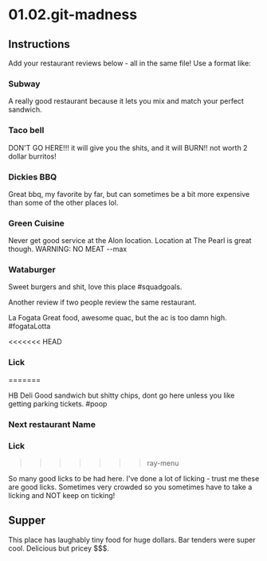 # 01.02.git-madness

## Instructions

Add your restaurant reviews below - all in the same file! Use a format like:

### Subway

A really good restaurant because it lets you mix and match your perfect sandwich.

### Taco bell

DON'T GO HERE!!! it will give you the shits, and it will BURN!! not worth 2 dollar burritos!

### Dickies BBQ

Great bbq, my favorite by far, but can sometimes be a bit more expensive than some of the other places lol.

### Green Cuisine

Never get good service at the Alon location. Location at The Pearl is great though. WARNING: NO MEAT
--max

###  Wataburger

Sweet burgers and shit, love this place #squadgoals.

Another review if two people review the same restaurant.

La Fogata
Great food, awesome quac, but the ac is too damn high. #fogataLotta

<<<<<<< HEAD
### Lick
=======

 HB Deli
Good sandwich but shitty chips, dont go here unless you like getting parking tickets. #poop


### Next restaurant Name

### Lick

>>>>>>> ray-menu

So many good licks to be had here.
I've done a lot of licking - trust me these are good licks.
Sometimes very crowded so you sometimes have to take a licking and NOT keep on ticking!

## Supper

This place has laughably tiny food for huge dollars. Bar tenders were super cool. Delicious but pricey $$$.
